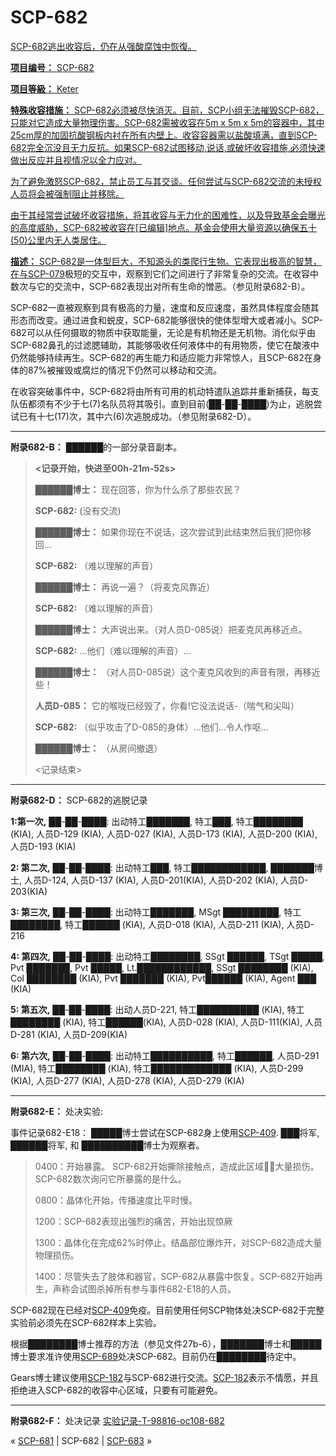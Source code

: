 # SCP-682
                        



<a shape='rect' href='/heritage-collection' />



SCP-682逃出收容后，仍在从强酸腐蚀中恢復。



**项目编号：**  SCP-682

**项目等級：**  Keter

**特殊收容措施：**  SCP-682必须被尽快消灭。目前，SCP小组无法摧毁SCP-682，只能对它造成大量物理伤害。SCP-682需被收容在5m x 5m x 5m的容器中，其中25cm厚的加固抗酸钢板内衬在所有内壁上。收容容器需以盐酸填满，直到SCP-682完全沉没且无力反抗。如果SCP-682试图移动,说话,或破坏收容措施,必须快速做出反应并且视情况以全力应对。

为了避免激怒SCP-682，禁止员工与其交谈。任何尝试与SCP-682交流的未授权人员将会被强制阻止并移除。

由于其经常尝试破坏收容措施，将其收容与无力化的困难性，以及导致基金会曝光的高度威胁，SCP-682被收容在[已编辑]地点。基金会使用大量资源以确保五十(50)公里内无人类居住。

**描述：**  SCP-682是一体型巨大，不知源头的类爬行生物。它表现出极高的智慧，在与[SCP-079](/scp-079)极短的交互中，观察到它们之间进行了非常复杂的交流。在收容中数次与它的交流中，SCP-682表现出对所有生命的憎恶。（参见附录682-B）。

SCP-682一直被观察到具有极高的力量，速度和反应速度，虽然具体程度会随其形态而改变。通过进食和蜕皮，SCP-682能够很快的使体型增大或者减小。SCP-682可以从任何摄取的物质中获取能量，无论是有机物还是无机物。消化似乎由SCP-682鼻孔的过滤腮辅助，其能够吸收任何液体中的有用物质，使它在酸液中仍然能够持续再生。SCP-682的再生能力和适应能力非常惊人，且SCP-682在身体的87%被摧毁或腐烂的情况下仍然可以移动和交流。

在收容突破事件中，SCP-682将由所有可用的机动特遣队追踪并重新捕获，每支队伍都须有不少于七(7)名队员将其吸引。直到目前(██-██-████)为止，逃脱尝试已有十七(17)次，其中六(6)次逃脱成功。（参见附录682-D）。


---

**附录682-B：** [██████](http://scp-wiki.wikidot.com/local--files/scp-682/682.mp3)的一部分录音副本。


> **<记录开始，快进至00h-21m-52s>** 
> 
> **██████博士：** 现在回答，你为什么杀了那些农民？
> 
> **SCP-682:**  (没有交流)
> 
> **██████博士：** 如果你现在不说话，这次尝试到此结束然后我们把你移回…
> 
> **SCP-682:**  （难以理解的声音）
> 
> **██████博士：** 再说一遍？（将麦克风靠近）
> 
> **SCP-682:**  （难以理解的声音）
> 
> **██████博士：** 大声说出来。（对人员D-085说）把麦克风再移近点。
> 
> **SCP-682:**  …他们（难以理解的声音）…
> 
> **██████博士：** （对人员D-085说）这个麦克风收到的声音有限，再移近些！
> 
> **人员D-085：** 它的喉咙已经毁了，你看!它没法说话-（喘气和尖叫）
> 
> **SCP-682:**  （似乎攻击了D-085的身体）…他们…令人作呕…
> 
> **██████博士：** （从房间撤退）
> 
> <记录结束>
> 


---

**附录682-D：** SCP-682的逃脱记录

**1:第一次,**  ██-██-████: 出动特工███████, 特工███, 特工████████ (KIA), 人员D-129 (KIA), 人员D-027 (KIA), 人员D-173 (KIA), 人员D-200 (KIA), 人员D-193 (KIA)

**2: 第二次,**  ██-██-████: 出动特工███, 特工████████████, ███████博士, 人员D-124, 人员D-137 (KIA), 人员D-201(KIA), 人员D-202 (KIA), 人员D-203(KIA)

**3: 第三次,**  ██-██-████: 出动特工███████, MSgt █████████, 特工████████, 特工██████ (KIA), 人员D-018 (KIA), 人员D-211 (KIA), 人员D-216

**4: 第四次,**  ██-██-████: 出动特工████████, SSgt ██████, TSgt █████, Pvt ███████, Pvt █████, Lt.████████████, SSgt ████████ (KIA), Col ████████ (KIA), Pvt ███████ (KIA), Pvt██████ (KIA), Agent ███ (KIA)

**5: 第五次,**  ██-██-████: 出动人员D-221, 特工██████████ (KIA), 特工████████ (KIA), 特工██████(KIA), 人员D-028 (KIA), 人员D-111(KIA), 人员D-281 (KIA), 人员D-209(KIA)

**6: 第六次,**  ██-██-████: 出动特工██████████, 特工██████, 人员D-291 (MIA), 特工████████ (KIA), 特工█████████████ (KIA), 人员D-299 (KIA), 人员D-277 (KIA), 人员D-278 (KIA), 人员D-279 (KIA)


---

**附录682-E：**  处决实验:

事件记录682-E18： █████博士尝试在SCP-682身上使用[SCP-409](/scp-409). ███将军, ██████将军, 和
██████████博士为观察者。


> 0400：开始暴露。 SCP-682开始撕除接触点，造成此区域大量损伤。 SCP-682数次询问它所暴露的是什么。
> 
> 0800：晶体化开始，传播速度比平时慢。
> 
> 1200：SCP-682表现出强烈的痛苦，开始出现惊厥
> 
> 1300：晶体化在完成62%时停止。结晶部位爆炸开，对SCP-682造成大量物理损伤。
> 
> 1400：尽管失去了肢体和器官，SCP-682从暴露中恢复。SCP-682开始再生，声称会试图杀掉所有参与事件682-E18的人员。
> 

SCP-682现在已经对[SCP-409](/scp-409)免疫。目前使用任何SCP物体处决SCP-682于完整实验前必须先在SCP-682样本上实验。

根据████████博士推荐的方法（参见文件27b-6），███████博士和█████博士要求准许使用[SCP-689](/scp-689)处决SCP-682。目前仍在████████待定中。

Gears博士建议使用[SCP-182](/scp-182)与SCP-682进行交流。[SCP-182](/scp-182)表示不情愿，并且拒绝进入SCP-682的收容中心区域，只要有可能避免。


---

**附录682-F：** 处决记录
[实验记录-T-98816-oc108-682](/experiment-log-t-98816-oc108-682)



« [SCP-681](/scp-681) | SCP-682 | [SCP-683](/scp-683) »





                    